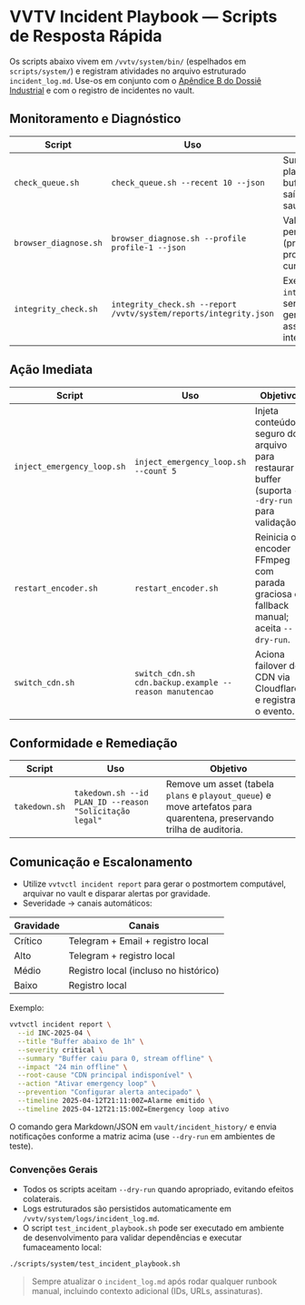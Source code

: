 # VVTV Incident Playbook — Scripts de Resposta Rápida

Os scripts abaixo vivem em `/vvtv/system/bin/` (espelhados em `scripts/system/`) e registram atividades no arquivo estruturado `incident_log.md`.
Use-os em conjunto com o [Apêndice B do Dossiê Industrial](../VVTV%20INDUSTRIAL%20DOSSIER.md) e com o registro de incidentes no vault.

## Monitoramento e Diagnóstico

| Script | Uso | Objetivo |
| --- | --- | --- |
| `check_queue.sh` | `check_queue.sh --recent 10 --json` | Sumário da fila de playout e cálculo de buffer (com códigos de saída 0/1/2 para saudável/alerta/crítico). |
| `browser_diagnose.sh` | `browser_diagnose.sh --profile profile-1 --json` | Valida estado dos perfis Chromium (processos, diretórios, proxies, logs de curadoria). |
| `integrity_check.sh` | `integrity_check.sh --report /vvtv/system/reports/integrity.json` | Executa `PRAGMA integrity_check`, checa serviços essenciais e gera relatório JSON assinado no log de integridade. |

## Ação Imediata

| Script | Uso | Objetivo |
| --- | --- | --- |
| `inject_emergency_loop.sh` | `inject_emergency_loop.sh --count 5` | Injeta conteúdo seguro do arquivo para restaurar buffer (suporta `--dry-run` para validação). |
| `restart_encoder.sh` | `restart_encoder.sh` | Reinicia o encoder FFmpeg com parada graciosa e fallback manual; aceita `--dry-run`. |
| `switch_cdn.sh` | `switch_cdn.sh cdn.backup.example --reason manutencao` | Aciona failover de CDN via Cloudflare e registra o evento. |

## Conformidade e Remediação

| Script | Uso | Objetivo |
| --- | --- | --- |
| `takedown.sh` | `takedown.sh --id PLAN_ID --reason "Solicitação legal"` | Remove um asset (tabela `plans` e `playout_queue`) e move artefatos para quarentena, preservando trilha de auditoria. |

## Comunicação e Escalonamento

- Utilize `vvtvctl incident report` para gerar o postmortem computável, arquivar no vault e disparar alertas por gravidade.
- Severidade → canais automáticos:

| Gravidade | Canais |
| --- | --- |
| Crítico | Telegram + Email + registro local |
| Alto | Telegram + registro local |
| Médio | Registro local (incluso no histórico) |
| Baixo | Registro local |

Exemplo:

```bash
vvtvctl incident report \
  --id INC-2025-04 \
  --title "Buffer abaixo de 1h" \
  --severity critical \
  --summary "Buffer caiu para 0, stream offline" \
  --impact "24 min offline" \
  --root-cause "CDN principal indisponível" \
  --action "Ativar emergency loop" \
  --prevention "Configurar alerta antecipado" \
  --timeline 2025-04-12T21:11:00Z=Alarme emitido \
  --timeline 2025-04-12T21:15:00Z=Emergency loop ativo
```

O comando gera Markdown/JSON em `vault/incident_history/` e envia notificações conforme a matriz acima (use `--dry-run` em ambientes de teste).

### Convenções Gerais

- Todos os scripts aceitam `--dry-run` quando apropriado, evitando efeitos colaterais.
- Logs estruturados são persistidos automaticamente em `/vvtv/system/logs/incident_log.md`.
- O script `test_incident_playbook.sh` pode ser executado em ambiente de desenvolvimento para validar dependências e executar fumaceamento local:

```bash
./scripts/system/test_incident_playbook.sh
```

> Sempre atualizar o `incident_log.md` após rodar qualquer runbook manual, incluindo contexto adicional (IDs, URLs, assinaturas).
